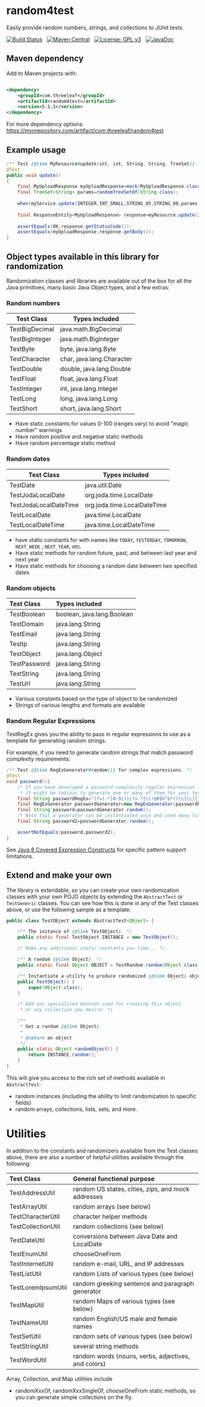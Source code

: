 # random4test

Easily provide random numbers, strings, and collections to JUnit tests.

[![Build Status](https://travis-ci.org/JohnZavyn/random4test.svg)](https://travis-ci.org/JohnZavyn/random4test)
&nbsp;
[![Maven Central](https://maven-badges.herokuapp.com/maven-central/com.threeleaf/random4test/badge.svg)](https://maven-badges.herokuapp.com/maven-central/com.threeleaf/random4test)
&nbsp;
[![License: GPL v3](https://img.shields.io/badge/License-GPLv3-brightgreen.svg)](https://www.gnu.org/licenses/gpl-3.0)
&nbsp;
[![JavaDoc](https://javadoc.io/badge2/com.threeleaf/random4test/javadoc.svg)](https://javadoc.io/doc/com.threeleaf/random4test)

## Maven dependency

Add to Maven projects with:

```xml

<dependency>
    <groupId>com.threeleaf</groupId>
    <artifactId>random4test</artifactId>
    <version>5.1.1</version>
</dependency>
```

For more dependency options: <https://mvnrepository.com/artifact/com.threeleaf/random4test>

## Example usage

[//]: # (@formatter:off)
```java
/** Test {@link MyResource#update(int, int, String, String, TreeSet)}. */
@Test
public void update()
{
    final MyUploadResponse myUploadResponse=mock(MyUploadResponse.class);
    final TreeSet<String> params=randomTreeSetOf(String.class);
    
    when(myService.update(INTEGER,INT_SMALL,STRING_05,STRING_08,params)).thenReturn(myUploadResponse);
    
    final ResponseEntity<MyUploadResponse> response=myResource.update(INTEGER,INT_SMALL,STRING_05,STRING_08,params);
    
    assertEquals(OK,response.getStatusCode());
    assertEquals(myUploadResponse,response.getBody());
}
```
[//]: # (@formatter:on)

## Object types available in this library for randomization

Randomization classes and libraries are available out of the box for all the Java primitives, many
basic Java Object types,
and a few extras:

### Random numbers

| Test Class            | Types included            |
| ---                   | ---                       |
| TestBigDecimal        | java.math.BigDecimal      |
| TestBigInteger        | java.math.BigInteger      |
| TestByte              | byte, java.lang.Byte      |
| TestCharacter         | char, java.lang.Character |
| TestDouble            | double, java.lang.Double  |
| TestFloat             | float, java.lang.Float    |
| TestInteger           | int, java.lang.Integer    |
| TestLong              | long, java.lang.Long      |
| TestShort             | short, java.lang.Short    |

* Have static constants for values 0-100 (ranges vary) to avoid "magic number" warnings
* Have random positive and negative static methods
* Have random percentage static method

### Random dates

| Test Class             | Types included              |
| ---                    | ---                         |
| TestDate               | java.util.Date              |
| TestJodaLocalDate      | org.joda.time.LocalDate     |
| TestJodaLocalDateTime  | org.joda.time.LocalDateTime |
| TestLocalDate          | java.time.LocalDate         |
| TestLocalDateTime      | java.time.LocalDateTime     |

* have static constants for with names like `TODAY`, `YESTERDAY`, `TOMORROW`, `NEXT_WEEK`
  , `NEXT_YEAR`, etc.
* Have static methods for random future, past, and between last year and next year
* Have static methods for choosing a random date between two specified dates

### Random objects

| Test Class   | Types included             |
|:-------------|:---------------------------|
| TestBoolean  | boolean, java.lang.Boolean |
| TestDomain   | java.lang.String           |
| TestEmail    | java.lang.String           |
| TestIp       | java.lang.String           |
| TestObject   | java.lang.Object           |
| TestPassword | java.lang.String           |
| TestString   | java.lang.String           |
| TestUrl      | java.lang.String           |

* Various constants based on the type of object to be randomized
* Strings of various lengths and formats are available

### Random Regular Expressions

TestRegEx gives you the ability to pass in regular expressions to use as a template for
generating random strings.

For example, if you need to generate random strings that match password complexity requirements:

[//]: # (@formatter:off)
```java
/** Test {@link RegExGenerator#random()} for complex expressions. */
@Test
void password(){
    /* If you have developed a password complexity regular expression like the following,
     * it might be tedious to generate one or many of them for your tests. */
    final String passwordRegEx="(?=(.*[0-9]))(?=.*[\\!@#$%^&*()\\[\\]{}\\-_+=~`|:;\"'<>,.\\/?])(?=.*[a-z])(?=(.*[A-Z]))(?=(.*)).{8,}";
    final RegExGenerator passwordGenerator=new RegExGenerator(passwordRegEx);
    final String password=passwordGenerator.random();
    /* Note that a generator can be instantiated once and used many times. */
    final String password2=passwordGenerator.random();

    assertNotEquals(password,password2);
}
```
[//]: # (@formatter:on)

See [Java 8 Covered Expression Constructs](docs/regex.md) for specific pattern support limitations.

## Extend and make your own

The library is extendable, so you can create your own randomization classes
with your own POJO objects by extending the `AbstractTest` or `TestGeneric` classes.
You can see how this is done in any of the Test classes above, or use the
following sample as a template:

```java
public class TestObject extends AbstractTest<Object> {

    /** The instance of {@link TestObject}. */
    public static final TestObject INSTANCE = new TestObject();

    /* Make any additional static constants you like... */

    /** A random {@link Object}. */
    public static final Object OBJECT = TestRandom.random(Object.class);

    /** Instantiate a utility to produce randomized {@link Object} objects. */
    public TestObject() {
        super(Object.class);
    }

    /* Add any specialized methods used for creating this object
     * or any collection you desire: */

    /**
     * Get a random {@link Object}.
     *
     * @return an object
     */
    public static Object randomObject() {
        return INSTANCE.random();
    }
}
```

This will give you access to the rich set of methods available in `AbstractTest`:

* random instances (including the ability to limit randomization to specific fields)
* random arrays, collections, lists, sets, and more.

# Utilities

In addition to the constants and randomizers available from the Test classes above,
there are also a number of helpful utilities available through the following:

| Test Class         | General functional purpose                          |
|:-------------------|:----------------------------------------------------|
| TestAddressUtil    | random US states, cities, zips, and mock addresses  |
| TestArrayUtil      | random arrays (see below)                           |
| TestCharacterUtil  | character helper methods                            |
| TestCollectionUtil | random collections (see below)                      |
| TestDateUtil       | conversions between Java Date and LocalDate         |
| TestEnumUtil       | chooseOneFrom                                       |
| TestInternetUtil   | random e-mail, URL, and IP addresses                |
| TestListUtil       | random Lists of various types (see below)           |
| TestLoremIpsumUtil | random greeking sentence and paragraph generator    |
| TestMapUtil        | random Maps of various types (see below)            |
| TestNameUtil       | random English/US male and female names             |
| TestSetUtil        | random sets of various types (see below)            |
| TestStringUtil     | several string methods                              |
| TestWordUtil       | random words (nouns, verbs, adjectives, and colors) |

Array, Collection, and Map utilities include

* randomXxxOf, randomXxxSingleOf, chooseOneFrom static methods, so you can generate simple
  collections on the fly.
